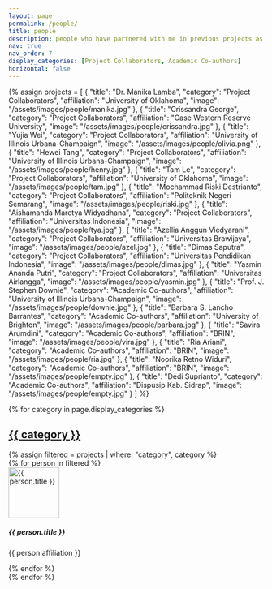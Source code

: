 ```yaml
---
layout: page
permalink: /people/
title: people
description: people who have partnered with me in previous projects as well as those currently collaborating
nav: true
nav_order: 7
display_categories: [Project Collaborators, Academic Co-authors]
horizontal: false
---
```


{% assign projects = 
  [
    {
      "title": "Dr. Manika Lamba",
      "category": "Project Collaborators",
      "affiliation": "University of Oklahoma",
      "image": "/assets/images/people/manika.jpg"
    },
    {
      "title": "Crissandra George",
      "category": "Project Collaborators",
      "affiliation": "Case Western Reserve University",
      "image": "/assets/images/people/crissandra.jpg"
    },
    {
      "title": "Yujia Wei",
      "category": "Project Collaborators",
      "affiliation": "University of Illinois Urbana-Champaign",
      "image": "/assets/images/people/olivia.png"
    },
    {
      "title": "Hewei Tang",
      "category": "Project Collaborators",
      "affiliation": "University of Illinois Urbana-Champaign",
      "image": "/assets/images/people/henry.jpg"
    },
    {
      "title": "Tam Le",
      "category": "Project Collaborators",
      "affiliation": "University of Oklahoma",
      "image": "/assets/images/people/tam.jpg"
    },
    {
      "title": "Mochammad Riski Destrianto",
      "category": "Project Collaborators",
      "affiliation": "Politeknik Negeri Semarang",
      "image": "/assets/images/people/riski.jpg"
    },
    {
      "title": "Aishamanda Maretya Widyadhana",
      "category": "Project Collaborators",
      "affiliation": "Universitas Indonesia",
      "image": "/assets/images/people/tya.jpg"
    },
    {
      "title": "Azellia Anggun Viedyarani",
      "category": "Project Collaborators",
      "affiliation": "Universitas Brawijaya",
      "image": "/assets/images/people/azel.jpg"
    },
    {
      "title": "Dimas Saputra",
      "category": "Project Collaborators",
      "affiliation": "Universitas Pendidikan Indonesia",
      "image": "/assets/images/people/dimas.jpg"
    },
    {
      "title": "Yasmin Ananda Putri",
      "category": "Project Collaborators",
      "affiliation": "Universitas Airlangga",
      "image": "/assets/images/people/yasmin.jpg"
    },
    {
      "title": "Prof. J. Stephen Downie",
      "category": "Academic Co-authors",
      "affiliation": "University of Illinois Urbana-Champaign",
      "image": "/assets/images/people/downie.jpg"
    },
    {
      "title": "Barbara S. Lancho Barrantes",
      "category": "Academic Co-authors",
      "affiliation": "University of Brighton",
      "image": "/assets/images/people/barbara.jpg"
    },
    {
      "title": "Savira Arumdini",
      "category": "Academic Co-authors",
      "affiliation": "BRIN",
      "image": "/assets/images/people/vira.jpg"
    },
    {
      "title": "Ria Ariani",
      "category": "Academic Co-authors",
      "affiliation": "BRIN",
      "image": "/assets/images/people/ria.jpg"
    },
    {
      "title": "Noorika Retno Widuri",
      "category": "Academic Co-authors",
      "affiliation": "BRIN",
      "image": "/assets/images/people/empty.jpg"
    },
    {
      "title": "Dedi Suprianto",
      "category": "Academic Co-authors",
      "affiliation": "Dispusip Kab. Sidrap",
      "image": "/assets/images/people/empty.jpg"
    }
  ] 
%}

<div class="projects">
{% for category in page.display_categories %}
  <a id="{{ category }}" href=".#{{ category }}">
    <h2 class="category text-capitalize">{{ category }}</h2>
  </a>
  {% assign filtered = projects | where: "category", category %}
  <div class="row row-cols-1 row-cols-md-5 g-4">
    {% for person in filtered %}
    <div class="col">
      <div class="card h-100">
        <img src="{{ person.image }}" class="card-img-top" alt="{{ person.title }}" style="object-fit: cover; height: 100px;">
        <div class="card-body text-center">
          <h5 class="card-title">{{ person.title }}</h5>
          <p class="card-text text-muted">{{ person.affiliation }}</p>
        </div>
      </div>
    </div>
    {% endfor %}
  </div>
{% endfor %}
</div>